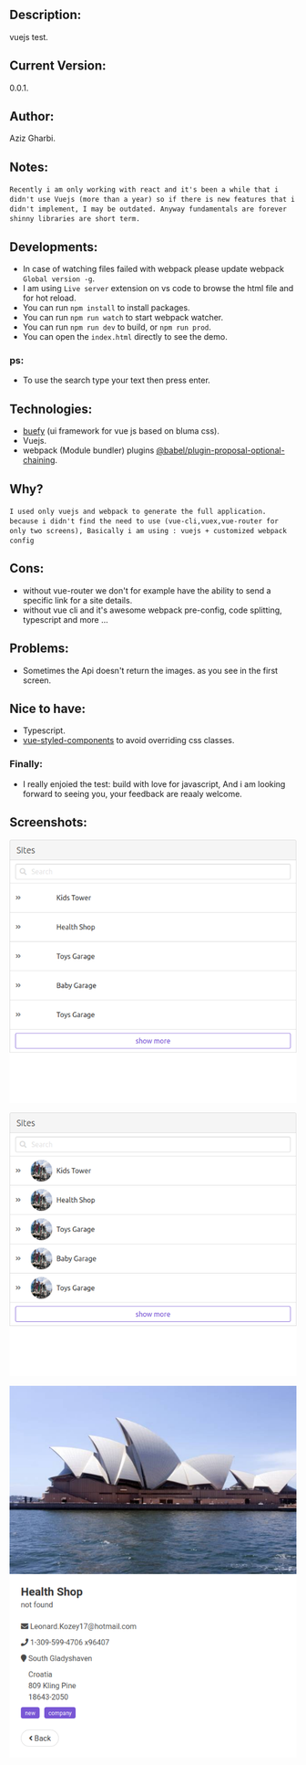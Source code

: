 ## Description:

vuejs test.

## Current Version:

0.0.1.

## Author:

Aziz Gharbi.

## Notes:

`Recently i am only working with react and it's been a while that i didn't use Vuejs (more than a year) so if there is new features that i didn't implement, I may be outdated. Anyway fundamentals are forever shinny libraries are short term.`

## Developments:

- In case of watching files failed with webpack please update webpack `Global version -g`.
- I am using `Live server` extension on vs code to browse the html file and for hot reload.
- You can run `npm install` to install packages.
- You can run `npm run watch` to start webpack watcher.
- You can run `npm run dev` to build, or `npm run prod`.
- You can open the `index.html` directly to see the demo.

### ps:

- To use the search type your text then press enter.

## Technologies:

- [buefy](https://buefy.org/) (ui framework for vue js based on bluma css).
- Vuejs.
- webpack (Module bundler) plugins [@babel/plugin-proposal-optional-chaining](https://babeljs.io/docs/en/babel-plugin-proposal-optional-chaining).

## Why?

`I used only vuejs and webpack to generate the full application. because i didn't find the need to use (vue-cli,vuex,vue-router for only two screens), Basically i am using : vuejs + customized webpack config`

## Cons:

- without vue-router we don't for example have the ability to send a specific link for a site details.
- without vue cli and it's awesome webpack pre-config, code splitting, typescript and more ...

## Problems:

- Sometimes the Api doesn't return the images. as you see in the first screen.

## Nice to have:

- Typescript.
- [vue-styled-components](https://github.com/styled-components/vue-styled-components) to avoid overriding css classes.

### Finally:

- I really enjoied the test: build with love for javascript, And i am looking forward to seeing you, your feedback are reaaly welcome.

## Screenshots:

![home](img/home.png)

![home2](img/home2.png)

![details](img/details.png)
